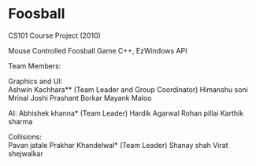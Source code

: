 Foosball
========

CS101 Course Project (2010)

Mouse Controlled Foosball Game
C++, EzWindows API

Team Members:

Graphics and UI:        
Ashwin Kachhara** (Team Leader and Group Coordinator)
Himanshu soni
Mrinal Joshi
Prashant Borkar
Mayank Maloo

AI:
Abhishek khanna* (Team Leader)
Hardik Agarwal
Rohan pillai
Karthik sharma 

Collisions:                 
Pavan jatale
Prakhar Khandelwal* (Team Leader)
Shanay shah
Virat shejwalkar


